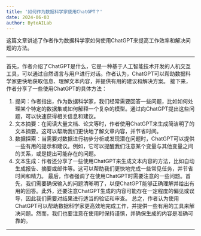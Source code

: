 ```yaml
---
title: '如何作为数据科学家使用ChatGPT？'
date: 2024-06-03
author: ByteAILab
---
```


这篇文章讲述了作者作为数据科学家如何使用ChatGPT来提高工作效率和解决问题的方法。


---
首先，作者介绍了ChatGPT是什么，它是一种基于人工智能技术开发的人机交互工具，可以通过自然语言与用户进行对话。作者认为，ChatGPT可以帮助数据科学家更快地获取信息、理解文本内容，并提供有用的建议和解决方案。
接下来，作者分享了一些使用ChatGPT的具体方法：
1. 提问：作者指出，作为数据科学家，我们经常需要回答一些问题，比如如何处理某个特定的数据集或如何解释一个复杂的模型。通过向ChatGPT提出这些问题，可以快速获得相关信息和建议。
2. 文本摘要：在阅读大量文档、论文等时，作者使用ChatGPT来生成简洁明了的文本摘要。这可以帮助我们更快地了解文章内容，并节省时间。
3. 数据探索：当需要对数据进行初步分析或发现潜在问题时，ChatGPT可以提供一些有用的提示和建议。例如，它可以提醒我们注意某个变量与其他变量之间的关系，或是提出可能存在的问题。
4. 文本生成：作者还分享了一些使用ChatGPT来生成文本内容的方法，比如自动生成报告、摘要或邮件等。这可以帮助我们更快地完成一些常见任务，并节省时间和精力。
最后，作者强调了在使用ChatGPT时需要注意的一些问题。首先，我们需要确保输入的问题清晰明了，以便ChatGPT能够正确理解并给出有用的回答。此外，还要注意ChatGPT生成的内容可能存在一定程度的偏见或误导，因此我们需要对结果进行适当的验证和审查。
总之，作者认为使用ChatGPT可以帮助数据科学家更高效地完成工作，并提供一些有用的工具来解决问题。然而，我们也要注意在使用时保持谨慎，并确保生成的内容是准确可靠的。
---

